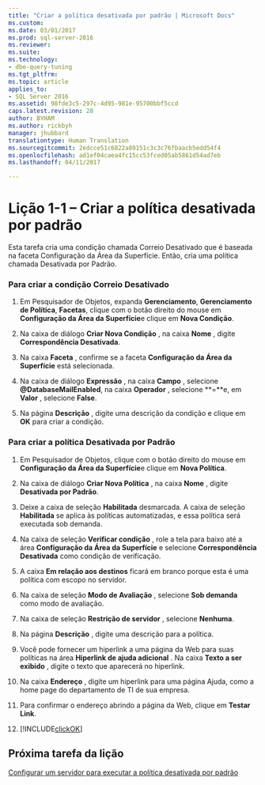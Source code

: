 ```yaml
---
title: "Criar a política desativada por padrão | Microsoft Docs"
ms.custom: 
ms.date: 03/01/2017
ms.prod: sql-server-2016
ms.reviewer: 
ms.suite: 
ms.technology:
- dbe-query-tuning
ms.tgt_pltfrm: 
ms.topic: article
applies_to:
- SQL Server 2016
ms.assetid: 98fde3c5-297c-4d95-981e-95700bbf5ccd
caps.latest.revision: 28
author: BYHAM
ms.author: rickbyh
manager: jhubbard
translationtype: Human Translation
ms.sourcegitcommit: 2edcce51c6822a89151c3c3c76fbaacb5edd54f4
ms.openlocfilehash: ad1ef04caea4fc15cc53fced05ab5861d54ad7eb
ms.lasthandoff: 04/11/2017

---
```

# <a name="lesson-1-1---create-the-off-by-default-policy"></a>Lição 1-1 – Criar a política desativada por padrão
Esta tarefa cria uma condição chamada Correio Desativado que é baseada na faceta Configuração da Área da Superfície. Então, cria uma política chamada Desativada por Padrão.  
  
### <a name="to-create-the-mail-off-condition"></a>Para criar a condição Correio Desativado  
  
1.  Em Pesquisador de Objetos, expanda **Gerenciamento**, **Gerenciamento de Política**, **Facetas**, clique com o botão direito do mouse em **Configuração da Área da Superfície**e clique em **Nova Condição**.  
  
2.  Na caixa de diálogo **Criar Nova Condição** , na caixa **Nome** , digite **Correspondência Desativada**.  
  
3.  Na caixa **Faceta** , confirme se a faceta **Configuração da Área da Superfície** está selecionada.  
  
4.  Na caixa de diálogo **Expressão** , na caixa **Campo** , selecione **@DatabaseMailEnabled**, na caixa **Operador** , selecione **=**e, em **Valor** , selecione **False**.  
  
5.  Na página **Descrição** , digite uma descrição da condição e clique em **OK** para criar a condição.  
  
### <a name="to-create-the-off-by-default-policy"></a>Para criar a política Desativada por Padrão  
  
1.  Em Pesquisador de Objetos, clique com o botão direito do mouse em **Configuração da Área da Superfície**e clique em **Nova Política**.  
  
2.  Na caixa de diálogo **Criar Nova Política** , na caixa **Nome** , digite **Desativada por Padrão**.  
  
3.  Deixe a caixa de seleção **Habilitada** desmarcada. A caixa de seleção **Habilitada** se aplica às políticas automatizadas, e essa política será executada sob demanda.  
  
4.  Na caixa de seleção **Verificar condição** , role a tela para baixo até a área **Configuração da Área da Superfície** e selecione **Correspondência Desativada** como condição de verificação.  
  
5.  A caixa **Em relação aos destinos** ficará em branco porque esta é uma política com escopo no servidor.  
  
6.  Na caixa de seleção **Modo de Avaliação** , selecione **Sob demanda** como modo de avaliação.  
  
7.  Na caixa de seleção **Restrição de servidor** , selecione **Nenhuma**.  
  
8.  Na página **Descrição** , digite uma descrição para a política.  
  
9. Você pode fornecer um hiperlink a uma página da Web para suas políticas na área **Hiperlink de ajuda adicional** . Na caixa **Texto a ser exibido** , digite o texto que aparecerá no hiperlink.  
  
10. Na caixa **Endereço** , digite um hiperlink para uma página Ajuda, como a home page do departamento de TI de sua empresa.  
  
11. Para confirmar o endereço abrindo a página da Web, clique em **Testar Link**.  
  
12. [!INCLUDE[clickOK](../../includes/clickok-md.md)]  
  
## <a name="next-task-in-lesson"></a>Próxima tarefa da lição  
[Configurar um servidor para executar a política desativada por padrão](../../relational-databases/policy-based-management/lesson-1-2-configure-a-server-to-run-the-off-by-default-policy.md)  
  
  
  

